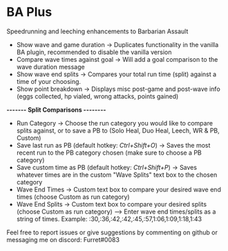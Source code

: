 # BA Plus
Speedrunning and leeching enhancements to Barbarian Assault

- Show wave and game duration -> Duplicates functionality in the vanilla BA plugin, recommended to disable the vanilla version
- Compare wave times against goal -> Will add a goal comparison to the wave duration message
- Show wave end splits -> Compares your total run time (split) against a time of your choosing.
- Show point breakdown -> Displays misc post-game and post-wave info (eggs collected, hp vialed, wrong attacks, points gained)

**------- Split Comparisons --------**
- Run Category -> Choose the run category you would like to compare splits against, or to save a PB to (Solo Heal, Duo Heal, Leech, WR & PB, Custom)
- Save last run as PB (default hotkey: *Ctrl+Shift+O*) -> Saves the most recent run to the PB category chosen (make sure to choose a PB category)
- Save custom time as PB (default hotkey: *Ctrl+Shift+P*) -> Saves whatever times are in the custom "Wave Splits" text box to the chosen category
- Wave End Times -> Custom text box to compare your desired wave end times (choose Custom as run category)
- Wave End Splits -> Custom text box to compare your desired splits (choose Custom as run category)
--> Enter wave end times/splits as a string of times.  Example: :30,:36,:42,:42,:45,:57,1:06,1:09,1:18,1:43

Feel free to report issues or give suggestions by commenting on github or messaging me on discord: Furret#0083
